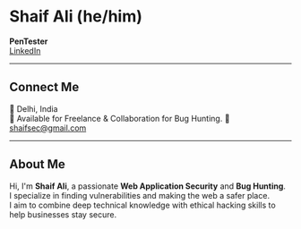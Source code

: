 
# Shaif Ali (he/him)
**PenTester**  
[LinkedIn](https://www.linkedin.com/in/shaifsec/)  

---

## Connect Me
📍 Delhi, India  
💼 Available for Freelance & Collaboration for Bug Hunting.
📧 shaifsec@gmail.com  

---

## About Me
Hi, I'm **Shaif Ali**, a passionate **Web Application Security** and **Bug Hunting**.  
I specialize in finding vulnerabilities and making the web a safer place.  
I aim to combine deep technical knowledge with ethical hacking skills to help businesses stay secure.




